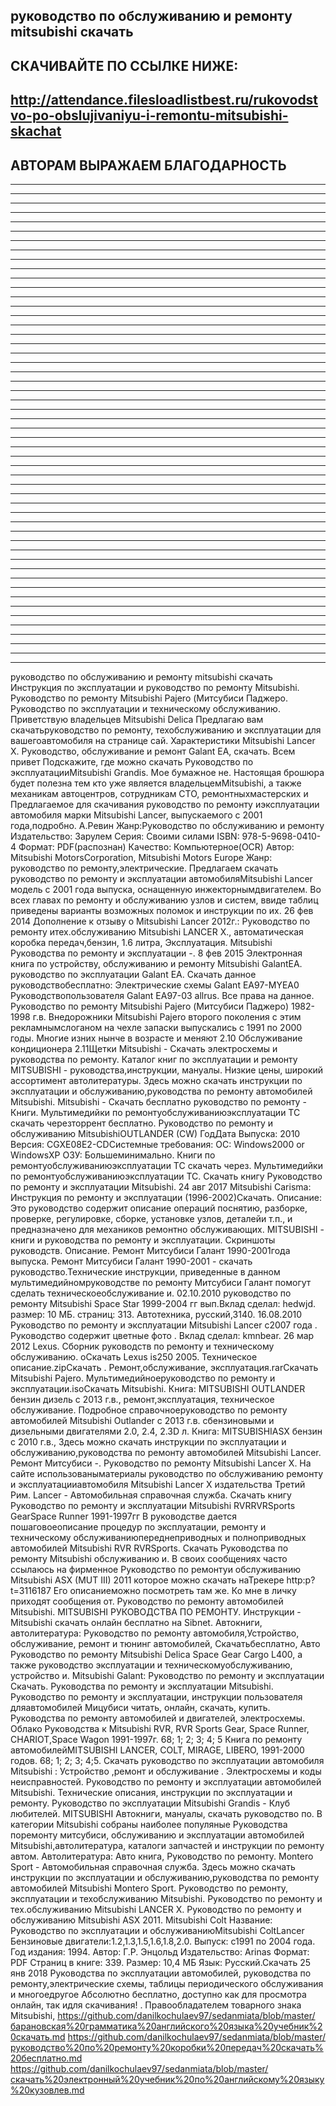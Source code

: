 руководство по обслуживанию и ремонту mitsubishi скачать
--------------------------------------------------
СКАЧИВАЙТЕ ПО ССЫЛКЕ НИЖЕ:
--------------------------------------------------
http://attendance.filesloadlistbest.ru/rukovodstvo-po-obslujivaniyu-i-remontu-mitsubishi-skachat
--------------------------------------------------
АВТОРАМ ВЫРАЖАЕМ БЛАГОДАРНОСТЬ
--------------------------------------------------
--------------------------------------------------
--------------------------------------------------
--------------------------------------------------
--------------------------------------------------
--------------------------------------------------
--------------------------------------------------
--------------------------------------------------
--------------------------------------------------
--------------------------------------------------
--------------------------------------------------
--------------------------------------------------
--------------------------------------------------
--------------------------------------------------
--------------------------------------------------
--------------------------------------------------
--------------------------------------------------
--------------------------------------------------
--------------------------------------------------
--------------------------------------------------
--------------------------------------------------
--------------------------------------------------
--------------------------------------------------
--------------------------------------------------
--------------------------------------------------
--------------------------------------------------
--------------------------------------------------
--------------------------------------------------
--------------------------------------------------
--------------------------------------------------
--------------------------------------------------
--------------------------------------------------
--------------------------------------------------
--------------------------------------------------
--------------------------------------------------
--------------------------------------------------
--------------------------------------------------
--------------------------------------------------
--------------------------------------------------
--------------------------------------------------
--------------------------------------------------
--------------------------------------------------
--------------------------------------------------
--------------------------------------------------
--------------------------------------------------
--------------------------------------------------
--------------------------------------------------
--------------------------------------------------
--------------------------------------------------
--------------------------------------------------
--------------------------------------------------
--------------------------------------------------
--------------------------------------------------
руководство по обслуживанию и ремонту mitsubishi скачать Инструкция по эксплуатации и руководство по ремонту Mitsubishi. Руководство по ремонту Mitsubishi Pajero (Митсубиси Паджеро. Руководство по эксплуатации и техническому обслуживанию. Приветствую владельцев Mitsubishi Delica Предлагаю вам скачатьруководство по ремонту, техобслуживанию и эксплуатации для вашегоавтомобиля на странице сай. Характеристики Mitsubishi Lancer X. Руководство, обслуживание и ремонт Galant EA, скачать. Всем привет Подскажите, где можно скачать Руководство по эксплуатацииMitsubishi Grandis. Мое бумажное не. Настоящая брошюра будет полезна тем кто уже является владельцемMitsubishi, а также механикам автоцентров, сотрудникам СТО, ремонтныхмастерских и  Предлагаемое для скачивания руководство по ремонту иэксплуатации автомобиля марки Mitsubishi Lancer, выпускаемого с 2001 года,подробно. А.Ревин Жанр:Руководство по обслуживанию и ремонту Издательство: Зарулем Серия: Своими силами ISBN: 978-5-9698-0410-4 Формат: PDF(распознан) Качество: Компьютерное(OCR)  Автор: Mitsubishi MotorsCorporation, Mitsubishi Motors Europe Жанр: руководство по ремонту,электрические. Предлагаем скачать руководство по ремонту и эксплуатации автомобиляMitsubishi Lancer модель с 2001 года выпуска, оснащенную инжекторнымдвигателем. Во всех главах по ремонту и обслуживанию узлов и систем, ввиде таблиц приведены варианты возможных поломок и инструкции по их. 26 фев 2014  Дополнение к отзыву о Mitsubishi Lancer 2012г.: Руководство по ремонту итех.обслуживанию Mitsubishi LANCER X., автоматическая коробка передач,бензин, 1.6 литра, Эксплуатация. Mitsubishi Руководства по ремонту и эксплуатации -. 8 фев 2015  Электронная книга по устройству, обслуживанию и ремонту Mitsubishi GalantEA. руководство по эксплуатации Galant EA. Скачать данное руководствобесплатно: Электрические схемы  Galant EA97-MYEA0  Руководствопользователя  Galant EA97-03 allrus. Все права на данное. Руководство по ремонту Mitsubishi Pajero (Митсубиси Паджеро) 1982-1998 г.в.  Внедорожники Mitsubishi Pajero второго поколения с этим рекламнымслоганом на чехле запаски выпускались с 1991 по 2000 годы. Многие изних нынче в возрасте и меняют  2.10 Обслуживание кондиционера 2.11Щетки
Mitsubishi - Скачать электросхемы и руководства по ремонту. Каталог книг по эксплуатации и ремонту MITSUBISHI - руководства,инструкции, мануалы. Низкие цены, широкий ассортимент автолитературы. Здесь можно скачать инструкции по эксплуатации и обслуживанию,руководства по ремонту автомобилей Mitsubishi. Mitsubishi - Скачать бесплатно руководство по ремонту - Книги. Мультимедийки по ремонтуобслуживаниюэксплуатации ТС скачать черезторрент бесплатно.  Руководство по ремонту и обслуживанию MitsubishiOUTLANDER (CW) ГодДата Выпуска: 2010 Версия: CGXE08E2-CDСистемные требования: ОС: Windows2000 or WindowsXP ОЗУ: Большеминимально. Книги по ремонтуобслуживаниюэксплуатации ТС скачать через. Мультимедийки по ремонтуобслуживаниюэксплуатации ТС. Скачать книгу Руководство по ремонту и эксплуатации Mitsubishi. 24 авг 2017  Mitsubishi Carisma: Инструкция по ремонту и эксплуатации (1996-2002)Скачать. Описание: Это руководство содержит описание операций поснятию, разборке, проверке, регулировке, сборке, установке узлов, деталейи т.п., и предназначено для механиков ремонтно обслуживающих. MITSUBISHI - книги и руководства по ремонту и эксплуатации. Скриншоты руководств. Описание. Ремонт Митсубиси Галант 1990-2001года выпуска. Ремонт Митсубиси Галант 1990-2001 - скачать руководство.Технические инструкции, приведенные в данном мультимедийномруководстве по ремонту Митсубиси Галант помогут сделать техническоеобслуживание и. 02.10.2010 руководство по ремонту Mitsubishi Space Star 1999-2004 гг вып.Вклад сделал: hedwjd. размер: 10 МБ. страниц: 313. Автотехника, русский,3140. 16.08.2010 Руководство по ремонту и эксплуатации Mitsubishi Lancer с2007 года . Руководство содержит цветные фото . Вклад сделал: kmnbear. 26 мар 2012  Lexus. Сборник руководств по ремонту и техническому обслуживанию. oСкачать Lexus is250 2005. Техническое описание.zipСкачать . Ремонт,обслуживание, эксплуатация.rarСкачать Mitsubishi Pajero. Мультимедийноеруководство по ремонту и эксплуатации.isoСкачать Mitsubishi. Книга: MITSUBISHI OUTLANDER бензин  дизель с 2013 г.в., ремонт,эксплуатация, техническое обслуживание. Подробное справочноеруководство по ремонту автомобилей Mitsubishi Outlander с 2013 г.в. сбензиновыми и дизельными двигателями 2.0, 2.4, 2.3D л. Книга: MITSUBISHIASX бензин с 2010 г.в.,
Здесь можно скачать инструкции по эксплуатации и обслуживанию,руководства по ремонту автомобилей Mitsubishi Lancer. Ремонт Митсубиси -. Руководство по ремонту Mitsubishi Lancer X. На сайте использованыматериалы руководство по обслуживанию ремонту и эксплуатацииавтомобиля Mitsubishi Lancer X издательства Третий Рим. Lancer - Автомобильная справочная служба. Скачать книгу Руководство по ремонту и эксплуатации Mitsubishi RVRRVRSports GearSpace Runner 1991-1997гг В руководстве дается пошаговоеописание процедур по эксплуатации, ремонту и техническому обслуживаниюпереднеприводных и полноприводных автомобилей Mitsubishi RVR  RVRSports. Скачать Руководства по ремонту Mitsubishi обслуживанию и. В своих сообщениях часто ссылаюсь на фирменное Руководство по ремонтуи обслуживанию Mitsubishi ASX (MUT III) 2011 которое можно скачать наТрекере http:p?t=3116187 Его описаниеможно посмотреть там же. Ко мне в личку приходят сообщения от. Руководство по ремонту автомобилей Mitsubishi. MITSUBISHI РУКОВОДСТВА ПО РЕМОНТУ. Инструкции - Mitsubishi скачать онлайн бесплатно на Sibnet. Автокниги, автолитература: Руководство по ремонту автомобиля,Устройство, обслуживание, ремонт и тюнинг автомобилей, Скачатьбесплатно, Авто  Руководство по ремонту Mitsubishi Delica  Space Gear Cargo  L400, а также руководство эксплуатации и техническомуобслуживанию, устройство и. Mitsubishi Galant: Руководство по ремонту и эксплуатации Скачать. Руководства по ремонту и эксплуатации Mitsubishi. Руководство по ремонту и эксплуатации, инструкции пользователя дляавтомобилей Мицубиси читать, онлайн, скачать, купить.
Руководства по ремонту автомобилей и двигателей, электросхемы.  Облако Руководства к Mitsubishi RVR, RVR Sports Gear, Space Runner, CHARIOT,Space Wagon 1991-1997г. 68; 1; 2; 3; 4; 5  Книга по ремонту автомобилейMITSUBISHI LANCER, COLT, MIRAGE, LIBERO, 1991-2000 годов. 68; 1; 2; 3; 4;5. Скачать руководство по эксплуатации автомобиля Mitsubishi : Устройство ,ремонт и обслуживание . Электросхемы и коды неисправностей. Руководство по ремонту и эксплуатации автомобилей Mitsubishi. Технические описания, инструкции по эксплуатации и ремонту. Руководство по эксплуатации Mitsubishi Grandis - Клуб любителей. MITSUBISHI  Автокниги, мануалы, скачать руководство по. В категории Mitsubishi собраны наиболее популяные Руководства поремонту митсубиси, обслуживанию и эксплуатации автомобилей Mitsubishi,автолитература, каталоги запчастей и инструкции по ремонту автом. Автолитература: Авто книга, Руководство по ремонту. Montero Sport - Автомобильная справочная служба. Здесь можно скачать инструкции по эксплуатации и обслуживанию,руководства по ремонту автомобилей Mitsubishi Montero Sport. Руководство по ремонту, эксплуатации и техобслуживанию Mitsubishi. Руководство по ремонту и тех.обслуживанию Mitsubishi LANCER X. Руководство по ремонту и обслуживанию Mitsubishi ASX 2011. Mitsubishi Colt Название: Руководство по эксплуатации и обслуживаниюMitsubishi ColtLancer Бензиновые двигатели:1.2,1.3,1.5,1.6,1.8,2.0. Выпуск: с1991 по 2004 года. Год издания: 1994. Автор: Г.Р. Энцольд Издательство: Arinas Формат: PDF Страниц в книге: 339. Размер: 10,4 МБ Язык: Русский.Скачать
25 янв 2018  Руководства по эксплуатации автомобилей, руководства по ремонту,электрические схемы, таблицы периодического обслуживания и многоедругое Абсолютно бесплатно, доступно как для просмотра онлайн, так идля скачивания! . Правообладателем товарного знака Mitsubishi,
https://github.com/danilkochulaev97/sedanmiata/blob/master/барановская%20грамматика%20английского%20языка%20учебник%20скачать.md
https://github.com/danilkochulaev97/sedanmiata/blob/master/руководство%20по%20ремонту%20коробки%20передач%20скачать%20бесплатно.md
https://github.com/danilkochulaev97/sedanmiata/blob/master/скачать%20электронный%20учебник%20по%20английскому%20языку%20кузовлев.md